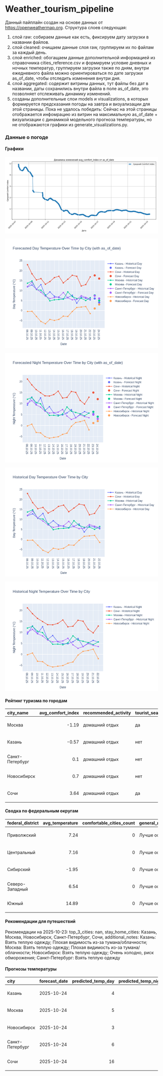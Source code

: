 # Weather_tourism_pipeline
Данный пайплайн создан на основе данных от https://openweathermap.org.
Структура слоев следующая:
  1) слой raw: 
  собираем данные как есть, фиксируем дату загрузки в названии файлов.
  2) слой cleaned:
  очищаем данные слоя raw, группируем их по файлам за каждый день.
  3) слой enriched:
  обогащаем данные дополнительной информацией из справочника cities_reference.csv и формируем условие дневных и ночных температур,
  группируем загрузки также по дням, внутри ежедневного файла можно ориентироваться по дате загрузки as_of_date, чтобы отследить изменения внутри дня.
  4) слой aggregated:
   содержит витрины данных, тут файлы без дат в названии, даты сохранились внутри файла в поле as_of_date, это позволняет отслеживать динамику изменений.
  6) созданы дополнительные слои models и visualizations, в которых формируется предсказания погоды на завтра и визуализации для этой страницы.
  Пока не удалось победить: Сейчас на этой страницы отображается инфомрацию из витрин на максимальную as_of_date + визуализации с динамикой модельного прогноза температуры, 
  но не отображаются графики из generate_visualizations.py.
<!-- WEATHER DATA START -->
### Данные о погоде

#### Графики
![Comfort Index Trend](data/visualizations/comfort_index_trend.png)

![Forecasted Day Temperature](data/visualizations/forecasted_day_temperature.png)

![Forecasted Night Temperature](data/visualizations/forecasted_night_temperature.png)

![Historical Day Temperature](data/visualizations/historical_day_temperature.png)

![Historical Night Temperature](data/visualizations/historical_night_temperature.png)

#### Рейтинг туризма по городам
| city_name       |   avg_comfort_index | recommended_activity   | tourist_season_match   | tourism_season   | tour_recommendation       | as_of_date          |
|:----------------|--------------------:|:-----------------------|:-----------------------|:-----------------|:--------------------------|:--------------------|
| Москва          |               -1.19 | домашний отдых         | да                     | Круглогодично    | домашний отдых в сезон    | 2025-10-23 15:25:00 |
| Казань          |               -0.57 | домашний отдых         | нет                    | Май-Сентябрь     | домашний отдых вне сезона | 2025-10-23 15:25:00 |
| Санкт-Петербург |                0.1  | домашний отдых         | нет                    | Май-Сентябрь     | домашний отдых вне сезона | 2025-10-23 15:25:00 |
| Новосибирск     |                0.7  | домашний отдых         | нет                    | Июнь-Август      | домашний отдых вне сезона | 2025-10-23 15:25:00 |
| Сочи            |                3.64 | домашний отдых         | да                     | Май-Октябрь      | домашний отдых в сезон    | 2025-10-23 15:25:00 |

#### Сводка по федеральным округам
| federal_district   |   avg_temperature |   comfortable_cities_count | general_recommendation   | as_of_date          |
|:-------------------|------------------:|---------------------------:|:-------------------------|:--------------------|
| Приволжский        |              7.24 |                          0 | Лучше остаться дома      | 2025-10-23 15:25:00 |
| Центральный        |              7.16 |                          0 | Лучше остаться дома      | 2025-10-23 15:25:00 |
| Сибирский          |             -1.95 |                          0 | Лучше остаться дома      | 2025-10-23 15:25:00 |
| Северо-Западный    |              6.54 |                          0 | Лучше остаться дома      | 2025-10-23 15:25:00 |
| Южный              |             14.89 |                          0 | Лучше остаться дома      | 2025-10-23 15:25:00 |

#### Рекомендации для путешествий
Рекомендации на 2025-10-23: top_3_cities: nan, stay_home_cities: Казань, Москва, Новосибирск, Санкт-Петербург, Сочи, additional_notes: Казань: Взять теплую одежду; Плохая видимость из-за тумана/облачности; Москва: Взять теплую одежду; Плохая видимость из-за тумана/облачности; Новосибирск: Взять теплую одежду; Очень холодно, риск обморожения; Санкт-Петербург: Взять теплую одежду

#### Прогнозы температуры
| city            | forecast_date   |   predicted_temp_day |   predicted_temp_night | model_type       | as_of_date          |
|:----------------|:----------------|---------------------:|-----------------------:|:-----------------|:--------------------|
| Казань          | 2025-10-24      |                    4 |                      4 | LinearRegression | 2025-10-23 15:25:34 |
| Москва          | 2025-10-24      |                    5 |                      4 | LinearRegression | 2025-10-23 15:25:34 |
| Новосибирск     | 2025-10-24      |                    3 |                      2 | LinearRegression | 2025-10-23 15:25:34 |
| Санкт-Петербург | 2025-10-24      |                    6 |                      3 | LinearRegression | 2025-10-23 15:25:34 |
| Сочи            | 2025-10-24      |                   16 |                     12 | LinearRegression | 2025-10-23 15:25:34 |


<!-- WEATHER DATA END -->
